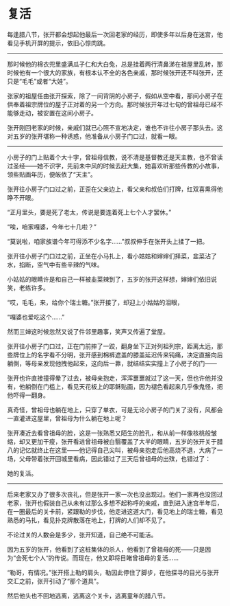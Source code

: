 # 复活
<div class="story">
每逢腊八节，张开都会想起他最后一次回老家的经历，即使多年以后身在迷宫，他看见手机开屏的提示，依旧心惊肉跳。

---
那时候他的棉衣兜里盛满瓜子仁和大白兔，总是挂着两行清鼻涕在祖屋里乱转，那时候他有一个很大的家族，有根本认不全的各色亲戚，那时候张开还不叫张开，还只是“毛毛”或者“大娃”。

张家的祖屋任由张开探索，除了一间背阴的小房子，假如从空中看，那间小房子在供奉着祖宗牌位的屋子正对着的另一个方向。那时候张开年过七旬的曾祖母已经不能够走动，被安置在这间小房子。

张开刚回老家的时候，亲戚们就已心照不宣地决定，谁也不许往小房子那头去。这对五岁的张开堪称一种诱惑，他准备从小房子门口过，就看一眼。

---
小房子的门上贴着个大十字，曾祖母信教，说不清是基督教还是天主教，也不曾读过圣经——她不识字，先前未中风的时候去赶大集，她喜欢听那些传教的小故事，领些贴画年历，便皈依了“天主”。

张开往小房子门口过之前，正歪在父亲边上，看父亲和叔伯们打牌，红双喜熏得他睁不开眼。

“正月里头，要是死了老太，传说是要连着死上七个人才罢休。”

“唉，咱家嘎婆，今年七十几啦？”

“莫说啦，咱家族谱今年可得添不少名字……”叔叔伸手在张开头上揉了一把。

张开往小房子门口过之前，正坐在小马扎上，看小姑姑和婶婶们择菜，韭菜沾了水，掐断，空气中有些辛辣的气味。

小姑姑的眼睛许是和自己一样被韭菜辣到了，五岁的张开这样想，婶婶们依旧说笑，老练许多。

“哎，毛毛，来，给你个瑞士糖。”张开接了，却迎上小姑姑的泪眼，

“嘎婆也爱吃这个……”

然而三婶这时候忽然又说了件邻里趣事，笑声又传遍了堂屋。

张开往小房子门口过，正在门前摔了一跤，翻身坐下正对列祖列宗，距离太远，那些牌位上的名字看不分明，张开感到棉裤遮盖的膝盖延迟传来钝痛，决定直接向后躺倒，等母亲发现他拽他起来，这向后一靠，就结结实实撞上了小房子的门——

张开也许直接撞得晕了过去，被母亲抱走，浑浑噩噩就过了这一天，但也许他并没有，他躺倒在门槛上，看见天花板上的耶稣贴画，因为褪色看起来几乎像鬼怪，把他吓得一翻身。

真奇怪，曾祖母也躺在地上，只穿了单衣，可是无论小房子的门关了没有，风都会一直灌进这屋里，曾祖母为什么躺在地上呢？

张开凑近去看曾祖母的脸，这是一张熟悉又陌生的脸孔，和从前一样像核桃般皱缩，却又更加干瘦，张开看进曾祖母被白翳覆盖了大半的眼睛，五岁的张开关于腊八的记忆就终止在这里——他记得自己尖叫，被母亲抱走后他高烧不退，大病了一场，父母带着张开回城里看病，因此错过了三天后曾祖母的出殡，也错过了：

她的复活。

---
后来老家又办了很多次丧礼，但是张开一家一次也没出现过。他们一家再也没回过老家，张开也假装自己从未有过那么多想不起称呼的亲戚，直到进入迷宫半年后，在一圈最后的关卡前，紧跟勒的步伐，他走进这道大门，看见地上的瑞士糖，看见熟悉的马扎，看见扑克牌散落在地上，打牌的人们却不见了。

不论过关的人数会是多少，张开知道，自己绝不可能活。

因为五岁的张开，他看到了这桩集体的杀人，他看到了曾祖母的死——只是因为“会死七个人“的传说。而现在，他又即将目睹曾祖母的复活……

“勒哥，有情况。”张开搭上勒的肩头，勒因此停住了脚步，在他探寻的目光与张开交汇之前，张开引动了“那个道具”。

然后他头也不回地逃离，逃离这个关卡，逃离童年的腊八节。
